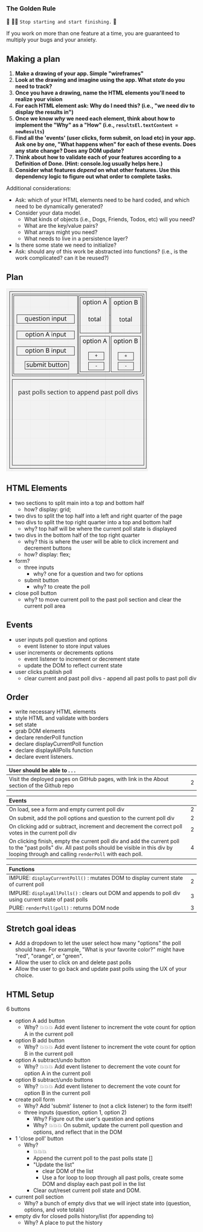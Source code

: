 ### The Golden Rule

🦸 🦸‍♂️ `Stop starting and start finishing.` 🏁

If you work on more than one feature at a time, you are guaranteed to multiply your bugs and your anxiety.

## Making a plan

1) **Make a drawing of your app. Simple "wireframes"**
1) **Look at the drawing and imagine using the app. What _state_ do you need to track?**
1) **Once you have a drawing, name the HTML elements you'll need to realize your vision**
1) **For each HTML element ask: Why do I need this? (i.e., "we need div to display the results in")**
1) **Once we know _why_ we need each element, think about how to implement the "Why" as a "How" (i.e., `resultsEl.textContent = newResults`)**
1) **Find all the 'events' (user clicks, form submit, on load etc) in your app. Ask one by one, "What happens when" for each of these events. Does any state change? Does any DOM update?**
1) **Think about how to validate each of your features according to a Definition of Done. (Hint: console.log usually helps here.)**
1) **Consider what features _depend_ on what other features. Use this dependency logic to figure out what order to complete tasks.**

Additional considerations:

- Ask: which of your HTML elements need to be hard coded, and which need to be dynamically generated?
- Consider your data model.
  - What kinds of objects (i.e., Dogs, Friends, Todos, etc) will you need?
  - What are the key/value pairs?
  - What arrays might you need?
  - What needs to live in a persistence layer?
- Is there some state we need to initialize?
- Ask: should any of this work be abstracted into functions? (i.e., is the work complicated? can it be reused?)

## Plan

![wireframes](/assets/wireframe.png)

## HTML Elements

- two sections to split main into a top and bottom half
  - how? display: grid;
- two divs to split the top half into a left and right quarter of the page
- two divs to split the top right quarter into a top and bottom half
  - why? top half will be where the current poll state is displayed
- two divs in the bottom half of the top right quarter
  - why? this is where the user will be able to click increment and decrement buttons
  - how? display: flex;
- form?
  - three inputs
    - why? one for a question and two for options
  - submit button
    - why? to create the poll
- close poll button
  - why? to move current poll to the past poll section and clear the current poll area

## Events

- user inputs poll question and options
  - event listener to store input values
- user increments or decrements options
  - event listener to increment or decrement state
  - update the DOM to reflect current state
- user clicks publish poll
  - clear current and past poll divs - append all past polls to past poll div

## Order

- write necessary HTML elements
- style HTML and validate with borders
- set state
- grab DOM elements
- declare renderPoll function
- declare displayCurrentPoll function
- declare displayAllPolls function
- declare event listeners.

| User should be able to . . .                                                         |             |
| :----------------------------------------------------------------------------------- | ----------: |
| Visit the deployed pages on GitHub pages, with link in the About section of the Github repo|        2 |

| Events                                                                               |             |
| :----------------------------------------------------------------------------------- | ----------: |
| On load, see a form and empty current poll div                                             |        2 |
| On submit, add the poll options and question to the current poll div                                      |        2 |
| On clicking add or subtract, increment and decrement the correct poll votes in the current poll div|     2 |
| On clicking finish, empty the current poll div and add the current poll to the "past polls" div. All past polls should be visible in this div by looping through and calling `renderPoll` with each poll. |4|

| Functions                                                              |             |
| :----------------------------------------------------------------------------------- | ----------: |
| IMPURE: `displayCurrentPoll()` : mutates DOM to display current state of current poll | 2|
| IMPURE: `displayAllPolls()` : clears out DOM and appends to poll div using current state of past polls | 3 |
| PURE: `renderPoll(poll)` : returns DOM node | 3|

## Stretch goal ideas

- Add a dropdown to let the user select how many "options" the poll should have. For example, "What is your favorite color?" might have "red", "orange", or "green".
- Allow the user to click on and delete past polls
- Allow the user to go back and update past polls using the UX of your choice.

## HTML Setup

6 buttons

- option A add button
  - Why? 💥💥💥 Add event listener to increment the vote count for option A in the current poll
- option B add button
  - Why? 💥💥💥 Add event listener to increment the vote count for option B in the current poll
- option A subtract/undo button
  - Why? 💥💥💥 Add event listener to decrement the vote count for option A in the current poll
- option B subtract/undo buttons
  - Why? 💥💥💥 Add event listener to decrement the vote count for option B in the current poll
- create poll form
  - Why? Add 'submit' listener to (not a click listener) to the form itself!
  - three inputs (question, option 1, option 2)
    - Why? Figure out the user's question and options
    - Why? 💥💥💥 On submit, update the current poll question and options, and reflect that in the DOM
- 1 'close poll' button
  - Why?
    - 💥💥💥
    - Append the current poll to the past polls state []
    - "Update the list"
      - clear DOM of the list
      - Use a for loop to loop through all past polls, create some DOM and display each past poll in the list
    - Clear out/reset current poll state and DOM.
- current poll section
  - Why? a bunch of empty divs that we will inject state into (question, options, and vote totals)
- empty div for closed polls history/list (for appending to)
  - Why? A place to put the history
